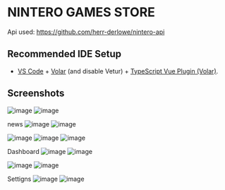 # NINTERO GAMES STORE

Api used: https://github.com/herr-derlowe/nintero-api

## Recommended IDE Setup

- [VS Code](https://code.visualstudio.com/) + [Volar](https://marketplace.visualstudio.com/items?itemName=Vue.volar) (and disable Vetur) + [TypeScript Vue Plugin (Volar)](https://marketplace.visualstudio.com/items?itemName=Vue.vscode-typescript-vue-plugin).

## Screenshots

![image](https://github.com/BalaguerRC/ninteroGames/assets/86633462/5cde2991-7801-466f-9a68-9e9578fcaec4)
![image](https://github.com/BalaguerRC/ninteroGames/assets/86633462/29800a52-ac5a-44e9-85d6-a4800cbde66d)

news
![image](https://github.com/BalaguerRC/ninteroGames/assets/86633462/a43d88ff-9cde-4736-8f75-065eacbeac14)
![image](https://github.com/BalaguerRC/ninteroGames/assets/86633462/c772cd74-60e0-43d5-871e-c390b45e4304)

![image](https://github.com/BalaguerRC/ninteroGames/assets/86633462/546f14e8-28cf-42f7-88d0-2e827b3e7c87)
![image](https://github.com/BalaguerRC/ninteroGames/assets/86633462/1f448384-5572-4f4d-bd16-375893057c3d)
![image](https://github.com/BalaguerRC/ninteroGames/assets/86633462/68714656-8f62-4c82-ab72-72dfc5a0dc49)


Dashboard
![image](https://github.com/BalaguerRC/ninteroGames/assets/86633462/9d0423b9-621a-4010-8b9b-6eaa5f452fc3)
![image](https://github.com/BalaguerRC/ninteroGames/assets/86633462/b4ef67a6-91e5-4b4a-9eab-6a9621414036)

![image](https://github.com/BalaguerRC/ninteroGames/assets/86633462/6727556f-ad52-428d-ae5e-feb022580868)
![image](https://github.com/BalaguerRC/ninteroGames/assets/86633462/8e087cd6-0f92-4519-9826-f0c4ac9561f7)


Settigns 
![image](https://github.com/BalaguerRC/ninteroGames/assets/86633462/70d7ed10-82cf-4bb1-bb35-4ff28bae1a9a)
![image](https://github.com/BalaguerRC/ninteroGames/assets/86633462/e8e3e1b5-cc19-4b73-9996-c01a5c06517b)








